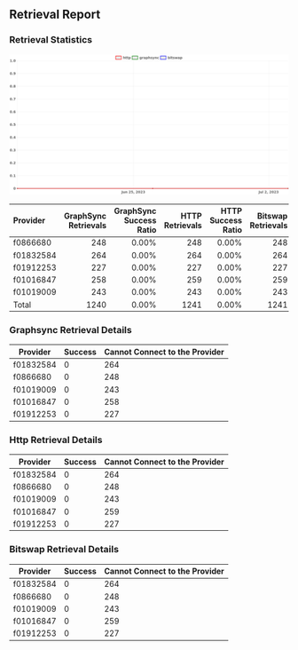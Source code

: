 ## Retrieval Report
### Retrieval Statistics
<img src="https://raw.githubusercontent.com/data-preservation-programs/filplus-checker-assets/main/filecoin-project/filecoin-plus-large-datasets/issues/1679/1688778847551.png"/>

| Provider  | GraphSync Retrievals | GraphSync Success Ratio | HTTP Retrievals | HTTP Success Ratio | Bitswap Retrievals | Bitswap Success Ratio |
| :-------- | -------------------: | ----------------------: | --------------: | -----------------: | -----------------: | --------------------: |
| f0866680  |                  248 |                   0.00% |             248 |              0.00% |                248 |                 0.00% |
| f01832584 |                  264 |                   0.00% |             264 |              0.00% |                264 |                 0.00% |
| f01912253 |                  227 |                   0.00% |             227 |              0.00% |                227 |                 0.00% |
| f01016847 |                  258 |                   0.00% |             259 |              0.00% |                259 |                 0.00% |
| f01019009 |                  243 |                   0.00% |             243 |              0.00% |                243 |                 0.00% |
| Total     |                 1240 |                   0.00% |            1241 |              0.00% |               1241 |                 0.00% |

### Graphsync Retrieval Details
| Provider  | Success | Cannot Connect to the Provider |
| --------- | ------- | ------------------------------ |
| f01832584 | 0       | 264                            |
| f0866680  | 0       | 248                            |
| f01019009 | 0       | 243                            |
| f01016847 | 0       | 258                            |
| f01912253 | 0       | 227                            |

### Http Retrieval Details
| Provider  | Success | Cannot Connect to the Provider |
| --------- | ------- | ------------------------------ |
| f01832584 | 0       | 264                            |
| f0866680  | 0       | 248                            |
| f01019009 | 0       | 243                            |
| f01016847 | 0       | 259                            |
| f01912253 | 0       | 227                            |

### Bitswap Retrieval Details
| Provider  | Success | Cannot Connect to the Provider |
| --------- | ------- | ------------------------------ |
| f01832584 | 0       | 264                            |
| f0866680  | 0       | 248                            |
| f01019009 | 0       | 243                            |
| f01016847 | 0       | 259                            |
| f01912253 | 0       | 227                            |
